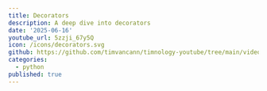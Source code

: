```yaml
---
title: Decorators
description: A deep dive into decorators
date: '2025-06-16'
youtube_url: 5zzji_67y5Q
icon: /icons/decorators.svg
github: https://github.com/timvancann/timnology-youtube/tree/main/videos/decorators
categories:
  - python
published: true
---
```

